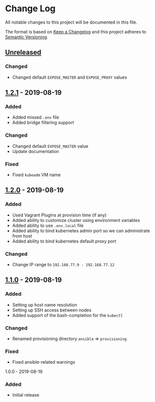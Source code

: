 # Change Log

All notable changes to this project will be documented in this file.

The format is based on [Keep a Changelog](http://keepachangelog.com/)
and this project adheres to [Semantic Versioning](http://semver.org/).

## [Unreleased]
### Changed
- Changed default `EXPOSE_MASTER` and `EXPOSE_PROXY` values

## [1.2.1] - 2019-08-19
### Added
- Added missed `.env` file
- Added bridge filtering support

### Changed
- Changed default `EXPOSE_MASTER` value
- Update documentation

### Fixed
- Fixed `kubeadm` VM name

## [1.2.0] - 2019-08-19
### Added
- Used Vagrant Plugins at provision time (if any)
- Added ability to customize cluster using environment variables
- Added ability to use `.env.local` file
- Added ability to bind kubernetes admin port so we can administrate from host
- Added ability to bind kubernetes default proxy port

### Changed
- Change IP range to `192.168.77.9 - 192.168.77.12`

## [1.1.0] - 2019-08-19
### Added
- Setting up host name resolution
- Setting up SSH access between nodes
- Added support of the bash-completion for the `kubectl`

### Changed
- Renamed provisioning directory `ansible` => `provisioning`

### Fixed
- Fixed ansible-related warnings

1.0.0 - 2019-08-19
### Added
- Initial release

[Unreleased]: https://github.com/sergeyklay/kubernetes-playground/compare/1.2.1...HEAD
[1.2.1]: https://github.com/sergeyklay/kubernetes-playground/compare/1.2.0...1.2.1
[1.2.0]: https://github.com/sergeyklay/kubernetes-playground/compare/1.1.0...1.2.0
[1.1.0]: https://github.com/sergeyklay/kubernetes-playground/compare/1.0.0...1.1.0
